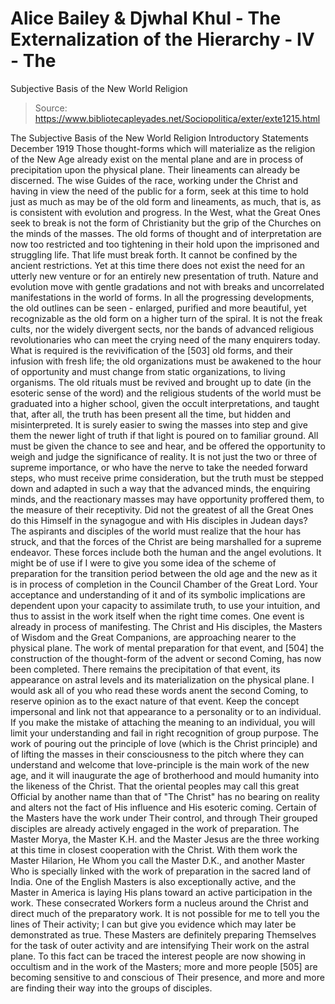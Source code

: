 # Alice Bailey & Djwhal Khul - The Externalization of the Hierarchy - IV - The
Subjective Basis of the New World Religion

> Source: https://www.bibliotecapleyades.net/Sociopolitica/exter/exte1215.html

The Subjective Basis of the New World Religion
Introductory Statements
December 1919
Those thought-forms which will materialize as the religion of the New Age already exist on the mental plane and are in process of precipitation upon the physical plane. Their lineaments can already be discerned. The wise Guides of the race, working under the Christ and having in view the need of the public for a form, seek at this time to hold just as much as may be of the old form and lineaments, as much, that is, as is consistent with evolution and progress. In the West, what the Great Ones seek to break is not the form of Christianity but the grip of the Churches on the minds of the masses. The old forms of thought and of interpretation are now too restricted and too tightening in their hold upon the imprisoned and struggling life. That life must break forth. It cannot be confined by the ancient restrictions. Yet at this time there does not exist the need for an utterly new venture or for an entirely new presentation of truth. Nature and evolution move with gentle gradations and not with breaks and uncorrelated manifestations in the world of forms. In all the progressing developments, the old outlines can be seen - enlarged, purified and more beautiful, yet recognizable as the old form on a higher turn of the spiral. It is not the freak cults, nor the widely divergent sects, nor the bands of advanced religious revolutionaries who can meet the crying need of the many enquirers today. What is required is the revivification of the [503] old forms, and their infusion with fresh life; the old organizations must be awakened to the hour of opportunity and must change from static organizations, to living organisms. The old rituals must be revived and brought up to date (in the esoteric sense of the word) and the religious students of the world must be graduated into a higher school, given the occult interpretations, and taught that, after all, the truth has been present all the time, but hidden and misinterpreted.
It is surely easier to swing the masses into step and give them the newer light of truth if that light is poured on to familiar ground. All must be given the chance to see and hear, and be offered the opportunity to weigh and judge the significance of reality. It is not just the two or three of supreme importance, or who have the nerve to take the needed forward steps, who must receive prime consideration, but the truth must be stepped down and adapted in such a way that the advanced minds, the enquiring minds, and the reactionary masses may have opportunity proffered them, to the measure of their receptivity. Did not the greatest of all the Great Ones do this Himself in the synagogue and with His disciples in Judean days?
The aspirants and disciples of the world must realize that the hour has struck, and that the forces of the Christ are being marshalled for a supreme endeavor. These forces include both the human and the angel evolutions. It might be of use if I were to give you some idea of the scheme of preparation for the transition period between the old age and the new as it is in process of completion in the Council Chamber of the Great Lord. Your acceptance and understanding of it and of its symbolic implications are dependent upon your capacity to assimilate truth, to use your intuition, and thus to assist in the work itself when the right time comes.
One event is already in process of manifesting. The Christ and His disciples, the Masters of Wisdom and the Great Companions, are approaching nearer to the physical plane. The work of mental preparation for that event, and [504] the construction of the thought-form of the advent or second Coming, has now been completed. There remains the precipitation of that event, its appearance on astral levels and its materialization on the physical plane. I would ask all of you who read these words anent the second Coming, to reserve opinion as to the exact nature of that event. Keep the concept impersonal and link not that appearance to a personality or to an individual. If you make the mistake of attaching the meaning to an individual, you will limit your understanding and fail in right recognition of group purpose. The work of pouring out the principle of love (which is the Christ principle) and of lifting the masses in their consciousness to the pitch where they can understand and welcome that love-principle is the main work of the new age, and it will inaugurate the age of brotherhood and mould humanity into the likeness of the Christ. That the oriental peoples may call this great Official by another name than that of "The Christ" has no bearing on reality and alters not the fact of His influence and His esoteric coming.
Certain of the Masters have the work under Their control, and through Their grouped disciples are already actively engaged in the work of preparation. The Master Morya, the Master K.H. and the Master Jesus are the three working at this time in closest cooperation with the Christ. With them work the Master Hilarion, He Whom you call the Master D.K., and another Master Who is specially linked with the work of preparation in the sacred land of India. One of the English Masters is also exceptionally active, and the Master in America is laying His plans toward an active participation in the work. These consecrated Workers form a nucleus around the Christ and direct much of the preparatory work. It is not possible for me to tell you the lines of Their activity; I can but give you evidence which may later be demonstrated as true. These Masters are definitely preparing Themselves for the task of outer activity and are intensifying Their work on the astral plane. To this fact can be traced the interest people are now showing in occultism and in the work of the Masters; more and more people [505] are becoming sensitive to and conscious of Their presence, and more and more are finding their way into the groups of disciples.
